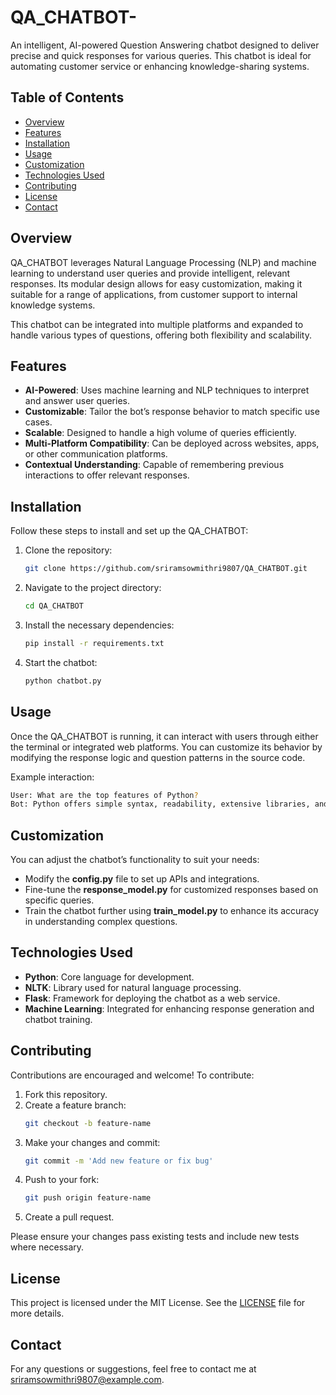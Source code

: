# QA_CHATBOT-

An intelligent, AI-powered Question Answering chatbot designed to deliver precise and quick responses for various queries. This chatbot is ideal for automating customer service or enhancing knowledge-sharing systems.

## Table of Contents

- [Overview](#overview)
- [Features](#features)
- [Installation](#installation)
- [Usage](#usage)
- [Customization](#customization)
- [Technologies Used](#technologies-used)
- [Contributing](#contributing)
- [License](#license)
- [Contact](#contact)

## Overview

QA_CHATBOT leverages Natural Language Processing (NLP) and machine learning to understand user queries and provide intelligent, relevant responses. Its modular design allows for easy customization, making it suitable for a range of applications, from customer support to internal knowledge systems.

This chatbot can be integrated into multiple platforms and expanded to handle various types of questions, offering both flexibility and scalability.

## Features

- **AI-Powered**: Uses machine learning and NLP techniques to interpret and answer user queries.
- **Customizable**: Tailor the bot’s response behavior to match specific use cases.
- **Scalable**: Designed to handle a high volume of queries efficiently.
- **Multi-Platform Compatibility**: Can be deployed across websites, apps, or other communication platforms.
- **Contextual Understanding**: Capable of remembering previous interactions to offer relevant responses.

## Installation

Follow these steps to install and set up the QA_CHATBOT:

1. Clone the repository:
   ```bash
   git clone https://github.com/sriramsowmithri9807/QA_CHATBOT.git
   ```
2. Navigate to the project directory:
   ```bash
   cd QA_CHATBOT
   ```
3. Install the necessary dependencies:
   ```bash
   pip install -r requirements.txt
   ```
4. Start the chatbot:
   ```bash
   python chatbot.py
   ```

## Usage

Once the QA_CHATBOT is running, it can interact with users through either the terminal or integrated web platforms. You can customize its behavior by modifying the response logic and question patterns in the source code.

Example interaction:
```bash
User: What are the top features of Python?
Bot: Python offers simple syntax, readability, extensive libraries, and strong community support.
```

## Customization

You can adjust the chatbot’s functionality to suit your needs:

- Modify the **config.py** file to set up APIs and integrations.
- Fine-tune the **response_model.py** for customized responses based on specific queries.
- Train the chatbot further using **train_model.py** to enhance its accuracy in understanding complex questions.

## Technologies Used

- **Python**: Core language for development.
- **NLTK**: Library used for natural language processing.
- **Flask**: Framework for deploying the chatbot as a web service.
- **Machine Learning**: Integrated for enhancing response generation and chatbot training.

## Contributing

Contributions are encouraged and welcome! To contribute:

1. Fork this repository.
2. Create a feature branch:
   ```bash
   git checkout -b feature-name
   ```
3. Make your changes and commit:
   ```bash
   git commit -m 'Add new feature or fix bug'
   ```
4. Push to your fork:
   ```bash
   git push origin feature-name
   ```
5. Create a pull request.

Please ensure your changes pass existing tests and include new tests where necessary.

## License

This project is licensed under the MIT License. See the [LICENSE](LICENSE) file for more details.

## Contact

For any questions or suggestions, feel free to contact me at [sriramsowmithri9807@example.com](mailto:sowmithrisriram7@example.com).

